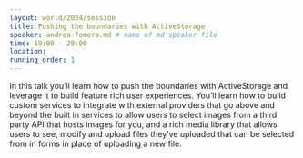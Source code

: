 ```yaml
---
layout: world/2024/session
title: Pushing the boundaries with ActiveStorage
speaker: andrea-fomera.md # name of md speaker file
time: 19:00 - 20:00
location: 
running_order: 1
---
```


In this talk you’ll learn how to push the boundaries with ActiveStorage and leverage it to build feature rich user experiences. You’ll learn how to build custom services to integrate with external providers that go above and beyond the built in services to allow users to select images from a third party API that hosts images for you, and a rich media library that allows users to see, modify and upload files they’ve uploaded that can be selected from in forms in place of uploading a new file.